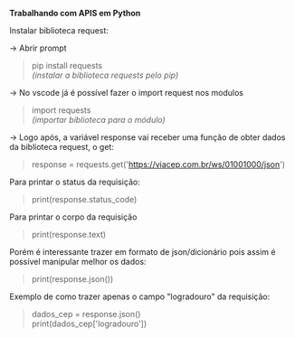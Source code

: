 **Trabalhando com APIS em Python**  

Instalar biblioteca request:

-> Abrir prompt   
>pip install requests  
*(instalar a biblioteca requests pelo pip)*

-> No vscode já é possível fazer o import request nos modulos      
>import requests    
*(importar biblioteca para o módulo)*
	
	
-> Logo após, a variável response vai receber uma função de obter dados da biblioteca request, o get:    
>response = requests.get('https://viacep.com.br/ws/01001000/json')      


Para printar o status da requisição:               
>print(response.status_code)            

Para printar o corpo da requisição         
>print(response.text)          

Porém é interessante trazer em formato de json/dicionário pois assim é possível manipular melhor os dados:           
>print(response.json())           

Exemplo de como trazer apenas o campo "logradouro" da requisição:        
>dados_cep = response.json()          
print(dados_cep['logradouro'])    

